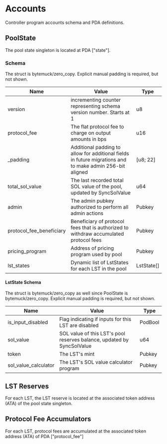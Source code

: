 # Accounts

Controller program accounts schema and PDA definitions.

## PoolState

The pool state singleton is located at PDA ["state"].

### Schema

The struct is bytemuck/zero_copy. Explicit manual padding is required, but not shown.

| Name | Value | Type |
| -- | -- | -- |
| version | incrementing counter representing schema version number. Starts at 1 | u8 |
| protocol_fee | The flat protocol fee to charge on output amounts in bps | u16 |
| _padding | Additional padding to allow for additional fields in future migrations and to make admin 256-bit aligned | [u8; 22] |
| total_sol_value | The last recorded total SOL value of the pool, updated by SyncSolValue | u64 |
| admin | The admin pubkey authorized to perform all admin actions | Pubkey |
| protocol_fee_beneficiary | Beneficiary of protocol fees that is authorized to withdraw accumulated protocol fees | Pubkey |
| pricing_program | Address of pricing program used by pool | Pubkey |
| lst_states | Dynamic list of LstStates for each LST in the pool | LstState[] |

#### LstState Schema

The struct is bytemuck/zero_copy as well since PoolState is bytemuck/zero_copy. Explicit manual padding is required, but not shown.

| Name | Value | Type |
| -- | -- | -- |
| is_input_disabled | Flag indicating if inputs for this LST are disabled | PodBool |
| sol_value | SOL value of this LST's pool reserves balance, updated by SyncSolValue | u64 |
| token | The LST's mint | Pubkey |
| sol_value_calculator | The LST's SOL value calculator program | Pubkey |

## LST Reserves

For each LST, the LST reserve is located at the associated token address (ATA) of the pool state singleton.

## Protocol Fee Accumulators

For each LST, protocol fees are accumulated at the associated token address (ATA) of PDA ["protocol_fee"]
